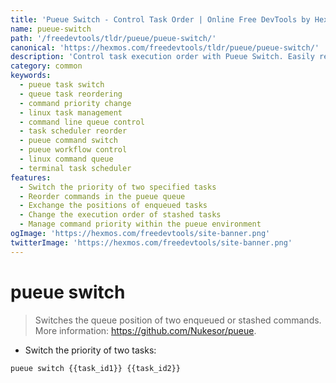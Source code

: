 ```yaml
---
title: 'Pueue Switch - Control Task Order | Online Free DevTools by Hexmos'
name: pueue-switch
path: '/freedevtools/tldr/pueue/pueue-switch/'
canonical: 'https://hexmos.com/freedevtools/tldr/pueue/pueue-switch/'
description: 'Control task execution order with Pueue Switch. Easily reorder enqueued and stashed commands for prioritized workflows. Free online tool, no registration required.'
category: common
keywords:
  - pueue task switch
  - queue task reordering
  - command priority change
  - linux task management
  - command line queue control
  - task scheduler reorder
  - pueue command switch
  - pueue workflow control
  - linux command queue
  - terminal task scheduler
features:
  - Switch the priority of two specified tasks
  - Reorder commands in the pueue queue
  - Exchange the positions of enqueued tasks
  - Change the execution order of stashed tasks
  - Manage command priority within the pueue environment
ogImage: 'https://hexmos.com/freedevtools/site-banner.png'
twitterImage: 'https://hexmos.com/freedevtools/site-banner.png'
---
```


# pueue switch

> Switches the queue position of two enqueued or stashed commands.
> More information: <https://github.com/Nukesor/pueue>.

- Switch the priority of two tasks:

`pueue switch {{task_id1}} {{task_id2}}`
